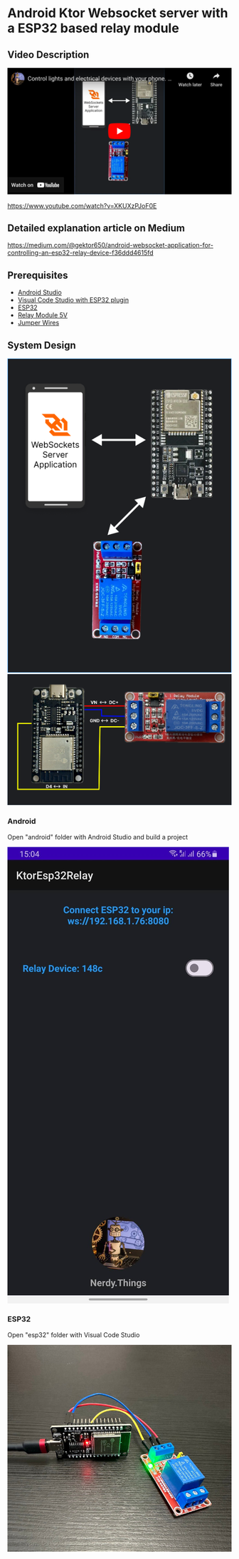 # Android Ktor Websocket server with a ESP32 based relay module

## Video Description

[![YouTube video](/images/video_screenshot.png)](https://www.youtube.com/watch?v=XKUXzPJoF0E)


https://www.youtube.com/watch?v=XKUXzPJoF0E

## Detailed explanation article on Medium

https://medium.com/@gektor650/android-websocket-application-for-controlling-an-esp32-relay-device-f36ddd4615fd

## Prerequisites

* [Android Studio](https://developer.android.com/studio)
* [Visual Code Studio with ESP32 plugin](https://docs.espressif.com/projects/esp-idf/en/v4.3/esp32/get-started/vscode-setup.html)
* [ESP32](https://nerdythings.io/url/esp32)
* [Relay Module 5V](https://nerdythings.io/url/relay-5v)
* [Jumper Wires](https://nerdythings.io/url/jumper-wires)

## System Design

![System Design](/images/schema.png)
![System Design](/images/esp32-relay.png)

### Android 
 
Open "android" folder with Android Studio and build a project 

![App Screenshot](/images/android_app_screenshot.jpg)

### ESP32

Open "esp32" folder with Visual Code Studio

![App Screenshot](/images/esp32_relay_module.jpeg)

